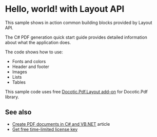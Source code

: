# Hello, world! with Layout API
This sample shows in action common building blocks provided by Layout API. 

The C# PDF generation quick start guide provides detailed information about what the application does. 

The code shows how to use:
* Fonts and colors
* Header and footer
* Images
* Lists
* Tables

This sample code uses free [Docotic.Pdf.Layout add-on](https://www.nuget.org/packages/BitMiracle.Docotic.Pdf.Layout/) for Docotic.Pdf library.

## See also
* [Create PDF documents in C# and VB.NET](https://bitmiracle.com/pdf-library/create-pdf) article
* [Get free time-limited license key](https://bitmiracle.com/pdf-library/)